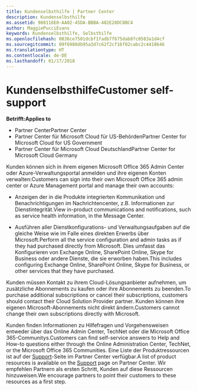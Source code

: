 ```yaml
---
title: Kundenselbsthilfe | Partner Center
description: Kundenselbsthilfe
ms.assetid: 980116E0-AA02-45DA-BBBA-482E28DC8BC4
author: MaggiePucciEvans
keywords: Kundenselbsthilfe, Selbsthilfe
ms.openlocfilehash: 0836ce7501dcbf1fadb7f675dab8fc0583a1d4cf
ms.sourcegitcommit: 09f6988db95a3d7c62f2cf16f02cabc2c4418646
ms.translationtype: HT
ms.contentlocale: de-DE
ms.lasthandoff: 01/17/2018
---
```

# <a name="customer-self-support"></a><span data-ttu-id="78ea4-104">Kundenselbsthilfe</span><span class="sxs-lookup"><span data-stu-id="78ea4-104">Customer self-support</span></span>

**<span data-ttu-id="78ea4-105">Betrifft:</span><span class="sxs-lookup"><span data-stu-id="78ea4-105">Applies to</span></span>**

-  <span data-ttu-id="78ea4-106">Partner Center</span><span class="sxs-lookup"><span data-stu-id="78ea4-106">Partner Center</span></span>
-  <span data-ttu-id="78ea4-107">Partner Center für Microsoft Cloud für US-Behörden</span><span class="sxs-lookup"><span data-stu-id="78ea4-107">Partner Center for Microsoft Cloud for US Government</span></span>
-  <span data-ttu-id="78ea4-108">Partner Center für Microsoft Cloud Deutschland</span><span class="sxs-lookup"><span data-stu-id="78ea4-108">Partner Center for Microsoft Cloud Germany</span></span>

<span data-ttu-id="78ea4-109">Kunden können sich in ihrem eigenen Microsoft Office 365 Admin Center oder Azure-Verwaltungsportal anmelden und ihre eigenen Konten verwalten:</span><span class="sxs-lookup"><span data-stu-id="78ea4-109">Customers can sign into their own Microsoft Office 365 admin center or Azure Management portal and manage their own accounts:</span></span>

-   <span data-ttu-id="78ea4-110">Anzeigen der in die Produkte integrierten Kommunikation und Benachrichtigungen im Nachrichtencenter, z.B. Informationen zur Dienstintegrität.</span><span class="sxs-lookup"><span data-stu-id="78ea4-110">View in-product communications and notifications, such as service health information, in the Message Center.</span></span>

-   <span data-ttu-id="78ea4-111">Ausführen aller Dienstkonfigurations- und Verwaltungsaufgaben auf die gleiche Weise wie im Falle eines direkten Erwerbs über Microsoft.</span><span class="sxs-lookup"><span data-stu-id="78ea4-111">Perform all the service configuration and admin tasks as if they had purchased directly from Microsoft.</span></span> <span data-ttu-id="78ea4-112">Dies umfasst das Konfigurieren von Exchange Online, SharePoint Online, Skype for Business oder andere Dienste, die sie erworben haben.</span><span class="sxs-lookup"><span data-stu-id="78ea4-112">This includes configuring Exchange Online, SharePoint Online, Skype for Business, or other services that they have purchased.</span></span>

<span data-ttu-id="78ea4-113">Kunden müssen Kontakt zu ihrem Cloud-Lösungsanbieter aufnehmen, um zusätzliche Abonnements zu kaufen oder ihre Abonnements zu beenden.</span><span class="sxs-lookup"><span data-stu-id="78ea4-113">To purchase additional subscriptions or cancel their subscriptions, customers should contact their Cloud Solution Provider partner.</span></span> <span data-ttu-id="78ea4-114">Kunden können ihre eigenen Microsoft-Abonnements nicht direkt ändern.</span><span class="sxs-lookup"><span data-stu-id="78ea4-114">Customers cannot change their own subscriptions directly with Microsoft.</span></span>

<span data-ttu-id="78ea4-115">Kunden finden Informationen zu Hilfefragen und Vorgehensweisen entweder über das Online Admin Center, TechNet oder die Microsoft Office 365-Communitys.</span><span class="sxs-lookup"><span data-stu-id="78ea4-115">Customers can find self-service answers to Help and How-to questions either through the Online Administration Center, TechNet, or the Microsoft Office 365 Communities.</span></span> <span data-ttu-id="78ea4-116">Eine Liste der Produktressourcen ist auf der [Support](https://partnercenter.microsoft.com/partner/support)-Seite im Partner Center verfügbar.</span><span class="sxs-lookup"><span data-stu-id="78ea4-116">A list of product resources is available on the [Support](https://partnercenter.microsoft.com/partner/support) page on Partner Center.</span></span> <span data-ttu-id="78ea4-117">Wir empfehlen Partnern als ersten Schritt, Kunden auf diese Ressourcen hinzuweisen.</span><span class="sxs-lookup"><span data-stu-id="78ea4-117">We encourage partners to point their customers to these resources as a first step.</span></span>

 

 



